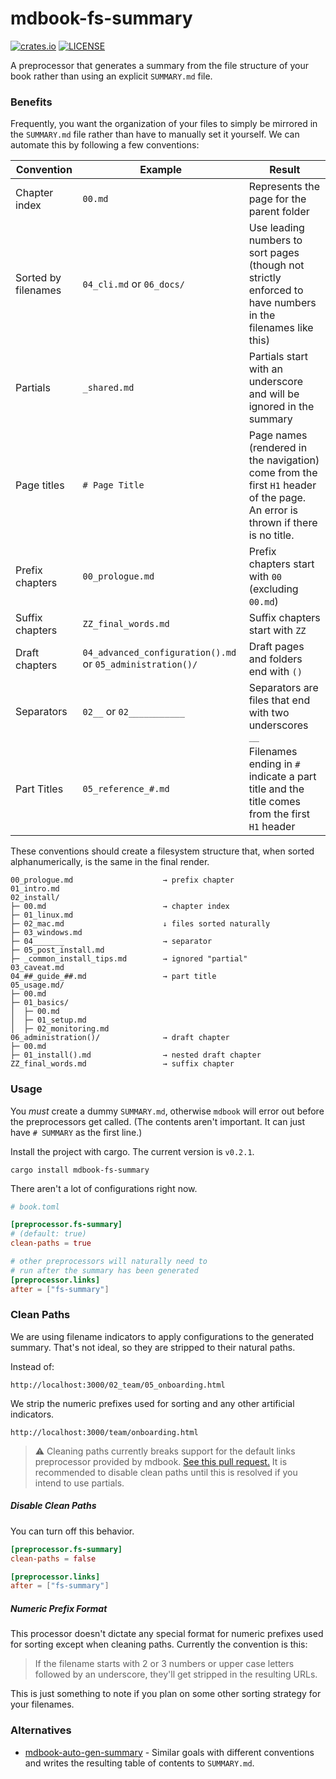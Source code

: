 # mdbook-fs-summary

[![crates.io](https://img.shields.io/crates/v/mdbook-fs-summary.svg)](https://crates.io/crates/mdbook-fs-summary)
[![LICENSE](https://img.shields.io/github/license/elmdash/mdbook-fs-summary.svg)](LICENSE)

A preprocessor that generates a summary from the file structure of your book rather than using an explicit `SUMMARY.md` file.

### Benefits

Frequently, you want the organization of your files to simply be mirrored in the `SUMMARY.md` file rather than have to manually set it yourself. We can automate this by following a few conventions:

| Convention          | Example                                                    | Result                                                       |
| ------------------- | ---------------------------------------------------------- | ------------------------------------------------------------ |
| Chapter index       | `00.md`                                                    | Represents the page for the parent folder                    |
| Sorted by filenames | `04_cli.md` or `06_docs/`                                  | Use leading numbers to sort pages (though not strictly enforced to have numbers in the filenames like this) |
| Partials            | `_shared.md`                                               | Partials start with an underscore and will be ignored in the summary |
| Page titles         | `# Page Title`                                             | Page names (rendered in the navigation) come from the first `H1` header of the page. An error is thrown if there is no title. |
| Prefix chapters     | `00_prologue.md`                                           | Prefix chapters start with `00` (excluding `00.md`)          |
| Suffix chapters     | `ZZ_final_words.md`                                        | Suffix chapters start with `ZZ`                              |
| Draft chapters      | `04_advanced_configuration().md` or `05_administration()/` | Draft pages and folders end with `()`                        |
| Separators          | `02__` or `02___________`                                  | Separators are files that end with two underscores `__`      |
| Part Titles         | `05_reference_#.md`                                        | Filenames ending in `#` indicate a part title and the title comes from the first `H1` header |

These conventions should create a filesystem structure that, when sorted alphanumerically, is the same in the final render.

```
00_prologue.md                    → prefix chapter
01_intro.md
02_install/
├─ 00.md                          → chapter index 
├─ 01_linux.md
├─ 02_mac.md                      ↓ files sorted naturally
├─ 03_windows.md
├─ 04_______                      → separator
├─ 05_post_install.md
├─ _common_install_tips.md        → ignored "partial"
03_caveat.md
04_##_guide_##.md                 → part title 
05_usage.md/
├─ 00.md
├─ 01_basics/
│  ├─ 00.md
│  ├─ 01_setup.md
│  ├─ 02_monitoring.md
06_administration()/              → draft chapter
├─ 00.md
├─ 01_install().md                → nested draft chapter
ZZ_final_words.md                 → suffix chapter
```

### Usage

You _must_ create a dummy `SUMMARY.md`, otherwise `mdbook` will error out before the preprocessors get called. (The contents aren't important. It can just have `# SUMMARY` as the first line.)

Install the project with cargo. The current version is <code>v<span id="version">0.2.1</span></code>.

```
cargo install mdbook-fs-summary
```

There aren't a lot of configurations right now.

```toml
# book.toml

[preprocessor.fs-summary]
# (default: true)
clean-paths = true

# other preprocessors will naturally need to 
# run after the summary has been generated 
[preprocessor.links]
after = ["fs-summary"] 
```

### Clean Paths

We are using filename indicators to apply configurations to the generated summary. That's not ideal, so they are stripped to their natural paths.

Instead of: 

```
http://localhost:3000/02_team/05_onboarding.html
```

We strip the numeric prefixes used for sorting and any other artificial indicators.

```
http://localhost:3000/team/onboarding.html
```

> ⚠️ Cleaning paths currently breaks support for the default links preprocessor provided by mdbook. [See this pull request.](https://github.com/rust-lang/mdBook/pull/1716) It is recommended to disable clean paths until this is resolved if you intend to use partials.

##### Disable Clean Paths

You can turn off this behavior. 

```toml
[preprocessor.fs-summary]
clean-paths = false

[preprocessor.links]
after = ["fs-summary"]
```

##### Numeric Prefix Format

This processor doesn't dictate any special format for numeric prefixes used for sorting except when cleaning paths. Currently the convention is this: 

> If the filename starts with 2 or 3 numbers or upper case letters followed by an underscore, they'll get stripped in the resulting URLs. 

This is just something to note if you plan on some other sorting strategy for your filenames.

### Alternatives

* [mdbook-auto-gen-summary](https://crates.io/crates/mdbook-auto-gen-summary) - Similar goals with different conventions and writes the resulting table of contents to `SUMMARY.md`. 

